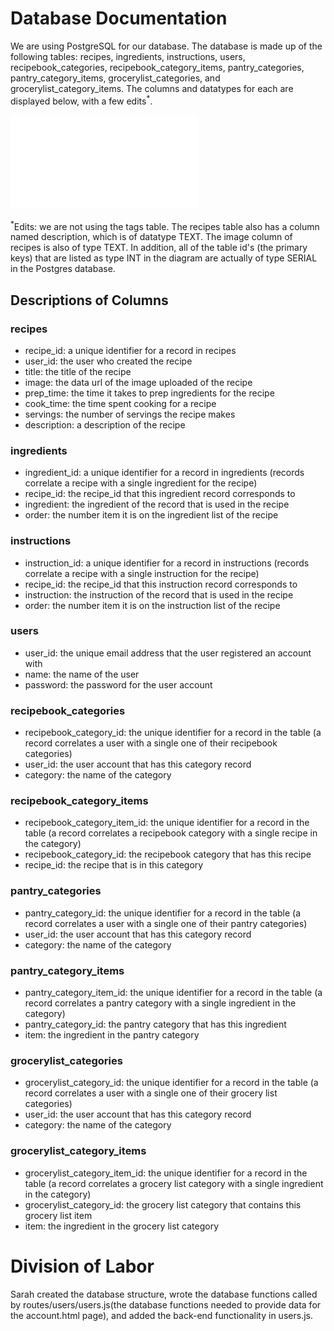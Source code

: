 # Database Documentation

We are using PostgreSQL for our database. The database is made up of the following tables: recipes, ingredients, instructions, users, recipebook_categories, recipebook_category_items, pantry_categories, pantry_category_items, grocerylist_categories, and grocerylist_category_items. The columns and datatypes for each are displayed below, with a few edits<sup>*</sup>.

![Database Schema](mockups/appetizers_schema.pdf)

<sup>*</sup>Edits: we are not using the tags table. The recipes table also has a column named description, which is of datatype TEXT. The image column of recipes is also of type TEXT. In addition, all of the table id's (the primary keys) that are listed as type INT in the diagram are actually of type SERIAL in the Postgres database.

## Descriptions of Columns

### recipes

- recipe_id: a unique identifier for a record in recipes
- user_id: the user who created the recipe
- title: the title of the recipe
- image: the data url of the image uploaded of the recipe
- prep_time: the time it takes to prep ingredients for the recipe
- cook_time: the time spent cooking for a recipe
- servings: the number of servings the recipe makes
- description: a description of the recipe

### ingredients

- ingredient_id: a unique identifier for a record in ingredients (records correlate a recipe with a single ingredient for the recipe)
- recipe_id: the recipe_id that this ingredient record corresponds to
- ingredient: the ingredient of the record that is used in the recipe
- order: the number item it is on the ingredient list of the recipe

### instructions

- instruction_id: a unique identifier for a record in instructions (records correlate a recipe with a single instruction for the recipe)
- recipe_id: the recipe_id that this instruction record corresponds to
- instruction: the instruction of the record that is used in the recipe
- order: the number item it is on the instruction list of the recipe

### users

- user_id: the unique email address that the user registered an account with
- name: the name of the user
- password: the password for the user account

### recipebook_categories

- recipebook_category_id: the unique identifier for a record in the table (a record correlates a user with a single one of their recipebook categories)
- user_id: the user account that has this category record
- category: the name of the category

### recipebook_category_items

- recipebook_category_item_id: the unique identifier for a record in the table (a record correlates a recipebook category with a single recipe in the category)
- recipebook_category_id: the recipebook category that has this recipe
- recipe_id: the recipe that is in this category

### pantry_categories

- pantry_category_id: the unique identifier for a record in the table (a record correlates a user with a single one of their pantry categories)
- user_id: the user account that has this category record
- category: the name of the category

### pantry_category_items

- pantry_category_item_id: the unique identifier for a record in the table (a record correlates a pantry category with a single ingredient in the category)
- pantry_category_id: the pantry category that has this ingredient
- item: the ingredient in the pantry category

### grocerylist_categories

- grocerylist_category_id: the unique identifier for a record in the table (a record correlates a user with a single one of their grocery list categories)
- user_id: the user account that has this category record
- category: the name of the category

### grocerylist_category_items

- grocerylist_category_item_id: the unique identifier for a record in the table (a record correlates a grocery list category with a single ingredient in the category)
- grocerylist_category_id: the grocery list category that contains this grocery list item
- item: the ingredient in the grocery list category

# Division of Labor

Sarah created the database structure, wrote the database functions called by routes/users/users.js(the database functions needed to provide data for the account.html page), and added the back-end functionality in users.js.